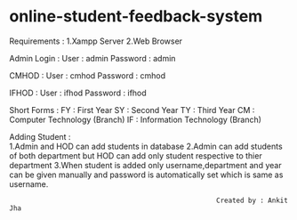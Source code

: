 # online-student-feedback-system
Requirements :
	1.Xampp Server 
	2.Web Browser 


Admin Login :
	User : admin
	Password : admin


CMHOD : 
	User : cmhod
	Password : cmhod


IFHOD :
	User : ifhod
	Password : ifhod



Short Forms :
	FY : First Year
	SY : Second Year
	TY : Third Year
	CM : Computer Technology (Branch)
	IF : Information Technology  (Branch)



Adding Student :	
	1.Admin and HOD can add students in database
	2.Admin can add students of both department but HOD can add only student respective to thier department
	3.When student is added only username,department and year can be given manually and password is automatically set which is same as username.




														Created by : Ankit Jha
